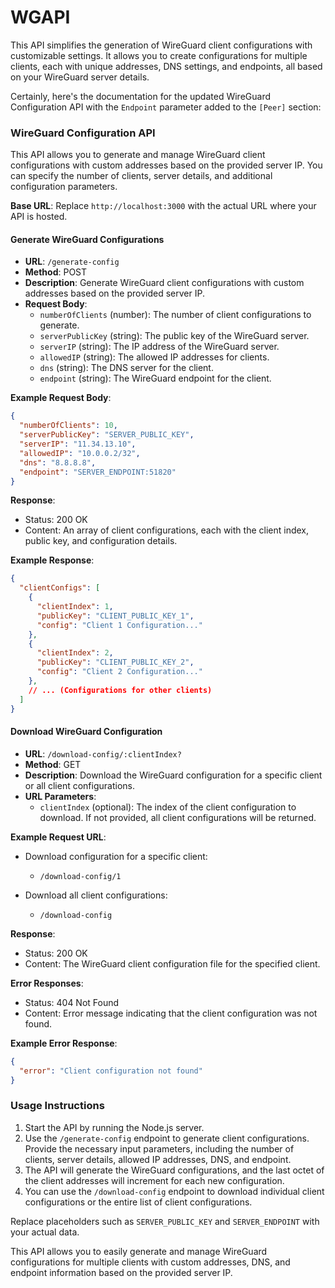 # WGAPI
This API simplifies the generation of WireGuard client configurations with customizable settings. It allows you to create configurations for multiple clients, each with unique addresses, DNS settings, and endpoints, all based on your WireGuard server details.

Certainly, here's the documentation for the updated WireGuard Configuration API with the `Endpoint` parameter added to the `[Peer]` section:

### WireGuard Configuration API

This API allows you to generate and manage WireGuard client configurations with custom addresses based on the provided server IP. You can specify the number of clients, server details, and additional configuration parameters.

**Base URL**: Replace `http://localhost:3000` with the actual URL where your API is hosted.

#### Generate WireGuard Configurations

- **URL**: `/generate-config`
- **Method**: POST
- **Description**: Generate WireGuard client configurations with custom addresses based on the provided server IP.
- **Request Body**:
  - `numberOfClients` (number): The number of client configurations to generate.
  - `serverPublicKey` (string): The public key of the WireGuard server.
  - `serverIP` (string): The IP address of the WireGuard server.
  - `allowedIP` (string): The allowed IP addresses for clients.
  - `dns` (string): The DNS server for the client.
  - `endpoint` (string): The WireGuard endpoint for the client.

**Example Request Body**:
```json
{
  "numberOfClients": 10,
  "serverPublicKey": "SERVER_PUBLIC_KEY",
  "serverIP": "11.34.13.10",
  "allowedIP": "10.0.0.2/32",
  "dns": "8.8.8.8",
  "endpoint": "SERVER_ENDPOINT:51820"
}
```

**Response**:
- Status: 200 OK
- Content: An array of client configurations, each with the client index, public key, and configuration details.

**Example Response**:
```json
{
  "clientConfigs": [
    {
      "clientIndex": 1,
      "publicKey": "CLIENT_PUBLIC_KEY_1",
      "config": "Client 1 Configuration..."
    },
    {
      "clientIndex": 2,
      "publicKey": "CLIENT_PUBLIC_KEY_2",
      "config": "Client 2 Configuration..."
    },
    // ... (Configurations for other clients)
  ]
}
```

#### Download WireGuard Configuration

- **URL**: `/download-config/:clientIndex?`
- **Method**: GET
- **Description**: Download the WireGuard configuration for a specific client or all client configurations.
- **URL Parameters**:
  - `clientIndex` (optional): The index of the client configuration to download. If not provided, all client configurations will be returned.

**Example Request URL**:
- Download configuration for a specific client:
  - `/download-config/1`

- Download all client configurations:
  - `/download-config`

**Response**:
- Status: 200 OK
- Content: The WireGuard client configuration file for the specified client.

**Error Responses**:
- Status: 404 Not Found
- Content: Error message indicating that the client configuration was not found.

**Example Error Response**:
```json
{
  "error": "Client configuration not found"
}
```

### Usage Instructions

1. Start the API by running the Node.js server.
2. Use the `/generate-config` endpoint to generate client configurations. Provide the necessary input parameters, including the number of clients, server details, allowed IP addresses, DNS, and endpoint.
3. The API will generate the WireGuard configurations, and the last octet of the client addresses will increment for each new configuration.
4. You can use the `/download-config` endpoint to download individual client configurations or the entire list of client configurations.

Replace placeholders such as `SERVER_PUBLIC_KEY` and `SERVER_ENDPOINT` with your actual data.

This API allows you to easily generate and manage WireGuard configurations for multiple clients with custom addresses, DNS, and endpoint information based on the provided server IP.
